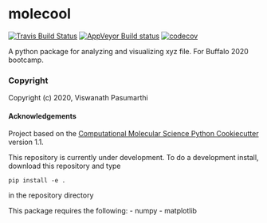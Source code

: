 molecool
==============================
[//]: # (Badges)
[![Travis Build Status](https://travis-ci.com/vpasumarthi/molecool.svg?branch=master)](https://travis-ci.com/vpasumarthi/molecool)
[![AppVeyor Build status](https://ci.appveyor.com/api/projects/status/REPLACE_WITH_APPVEYOR_LINK/branch/master?svg=true)](https://ci.appveyor.com/project/vpasumarthi/molecool/branch/master)
[![codecov](https://codecov.io/gh/vpasumarthi/molecool/branch/master/graph/badge.svg)](https://codecov.io/gh/vpasumarthi/molecool/branch/master)

A python package for analyzing and visualizing xyz file. For Buffalo 2020 bootcamp.

### Copyright

Copyright (c) 2020, Viswanath Pasumarthi


#### Acknowledgements
 
Project based on the 
[Computational Molecular Science Python Cookiecutter](https://github.com/molssi/cookiecutter-cms) version 1.1.

This repository is currently under development. To do a development install, download this repository
and type

`pip install -e .`

in the repository directory

This package requires the following:
    - numpy
    - matplotlib

